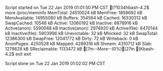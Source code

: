 Script started on Tue 22 Jan 2019 01:01:50 PM CST
[?1034hbash-4.2$ more /proc/meminfo
MemTotal:       24510024 kB
MemFree:         1859692 kB
MemAvailable:   14955080 kB
Buffers:          354564 kB
Cached:         16330312 kB
SwapCached:        10548 kB
Active:         12060192 kB
Inactive:        8878916 kB
Active(anon):    5590048 kB
Inactive(anon):  2974920 kB
Active(file):    6470144 kB
Inactive(file):  5903996 kB
Unevictable:          32 kB
Mlocked:              32 kB
SwapTotal:      12386300 kB
SwapFree:       12041772 kB
Dirty:                72 kB
Writeback:             0 kB
AnonPages:       4250528 kB
Mapped:          4289316 kB
Shmem:           4310712 kB
Slab:            1278628 kB
SReclaimable:    1133472 kB
[7m--More--(0%)[27m[Kbash-4.2$ exit
exit

Script done on Tue 22 Jan 2019 01:02:02 PM CST
